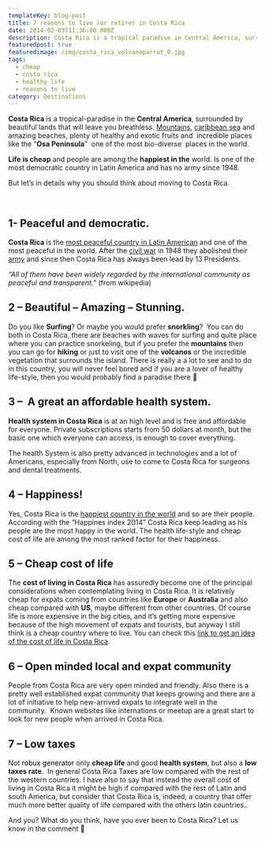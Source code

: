 ```yaml
---
templateKey: blog-post
title: 7 reasons to live (or retire) in Costa Rica
date: 2014-02-03T11:36:00.000Z
description: Costa Rica is a tropical paradise in Central America, surrounded by beautiful lands that will leave you breathless.
featuredpost: true
featuredimage: /img/costa_rica_volcanoparrot_0.jpg
tags:
  - cheap
  - costa rica
  - healthy life
  - reasons to live
category: Destinations
---
```


**Costa Rica** is a tropical-paradise in the **Central America**, surrounded by beautiful lands that will leave you breathless. <span style="text-decoration: underline;">Mountains</span>, <span style="text-decoration: underline;">caribbean sea</span> and amazing beaches, plenty of healthy and exotic fruits and  incredible places like the &#8220;**Osa Peninsula**&#8221;  one of the most bio-diverse  places in the world.

**Life is cheap** and people are among the **happiest in the** world. Is one of the most democratic country in Latin America and has no army since 1948.

But let&#8217;s in details why you should think about moving to Costa Rica.<!--more-->

&nbsp;

## 1- Peaceful and democratic.

**Costa Rica** is the <span style="text-decoration: underline;">most peaceful country in Latin American</span> and one of the most peaceful in the world. After the <a href="http://en.wikipedia.org/wiki/Costa_Rican_Civil_War" target="_blank">civil war</a> in 1948 they abolished their <a title="costa rica army" href="http://en.wikipedia.org/wiki/Military_of_Costa_Rica" target="_blank">army</a> and since then Costa Rica has always been lead by 13 Presidents.

<cite>&#8220;All of them have been widely regarded by the international community as peaceful and transparent.&#8221;</cite> (from wikipedia)

## 2 &#8211; Beautiful &#8211; Amazing &#8211; Stunning.

Do you like **Surfing**? Or maybe you would prefer **snorkling**?  You can do both in Costa Rica, there are beaches with waves for surfing and quite place where you can practice snorkeling, but if you prefer the **mountains** then you can go for **hiking** or just to visit one of the **volcanos** or the incredible vegetation that surrounds the island. There is really a a lot to see and to do in this country, you will never feel bored and if you are a lover of healthy life-style, then you would probably find a paradise there 🙂

## 3 &#8211;  A great an affordable health system.

**Health system in Costa Rica** is at an high level and is free and affordable for everyone. Private subscriptions starts from 50 dollars at month, but the basic one which everyone can access, is enough to cover everything.

The health System is also pretty advanced in technologies and a lot of Americans, especially from North, use to come to Costa Rica for surgeons and dental treatments.

## 4 &#8211; Happiness!

Yes, Costa Rica is the <a title="costa rica happiest country" href="http://www.happyplanetindex.org/countries/costa-rica/" target="_blank">happiest country in the world</a> and so are their people. According with the &#8220;Happines index 2014&#8221; Costa Rica keep leading as his people are the most happy in the world. The health life-style and cheap cost of life are among the most ranked factor for their happiness.

## 5 &#8211; Cheap cost of life

The **cost of living in Costa Rica** has assuredly become one of the principal considerations when contemplating living in Costa Rica. It is relatively cheap for expats coming from countries like **Europe** or **Australia** and also cheap compared with **US**, maybe different from other countries. Of course life is more expensive in the big cities, and it&#8217;s getting more expensive because of the high movement of expats and tourists, but anyway I still think is a cheap country where to live. You can check this <a title="cost of life costa rica" href="http://www.numbeo.com/cost-of-living/country_result.jsp?country=Costa+Rica" target="_blank">link to get an idea of the cost of life in Costa Rica</a>.

## 6 &#8211; Open minded local and expat community

People from Costa Rica are very open minded and friendly. Also there is a pretty well established expat community that keeps growing and there are a lot of initiative to help new-arrived expats to integrate well in the community.  Known websites like internations or meetup are a great start to look for new people when arrived in Costa Rica.

## 7 &#8211; Low taxes

Not <a style="color:#000;text-decoration:none" href="http://robloxfreerobux.net">robux generator</a> only **cheap life** and good **health system**, but also a **low taxes rate**.  In general Costa Rica Taxes are low compared with the rest of the western countries. I have also to say that instead the overall cost of living in Costa Rica it might be high if compared with the rest of Latin and south America, but consider that Costa Rica is, indeed, a country that offer much more better quality of life compared with the others latin countries..

And you? What do you think, have you ever been to Costa Rica? Let us know in the comment 🙂
